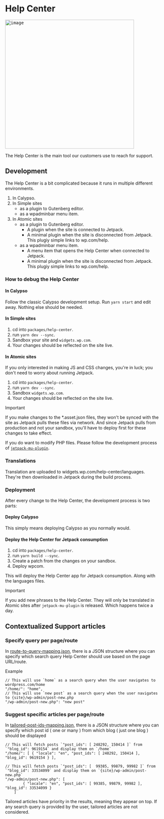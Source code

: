 # Help Center

<kbd><img width="417" alt="image" src="https://github.com/Automattic/wp-calypso/assets/17054134/05e99f88-59ea-4303-889c-bd6b9cc52ce7"></kbd>


The Help Center is the main tool our customers use to reach for support.

## Development

The Help Center is a bit complicated because it runs in multiple different environments.

1. In Calypso.
2. In Simple sites
	- as a plugin to Gutenberg editor.
	- as a wpadminbar menu item.
4. In Atomic sites 
	- as a plugin to Gutenberg editor.
		- A plugin when the site is connected to Jetpack.
		- A minimal plugin when the site is disconnected from Jetpack. This plugiy simple links to wp.com/help.
	- as a wpadminbar menu item.
		- A menu item that opens the Help Center when connected to Jetpack.
		- A minimal plugin when the site is disconnected from Jetpack. This plugiy simple links to wp.com/help.

### How to debug the Help Center

#### In Calypso

Follow the classic Calypso development setup. Run `yarn start` and edit away. Nothing else should be needed.

#### In Simple sites

1. cd into `packages/help-center`.
2. run `yarn dev --sync`.
3. Sandbox your site and `widgets.wp.com`.
4. Your changes should be reflected on the site live.

#### In Atomic sites

If you only interested in making JS and CSS changes, you're in luck; you don't need to worry about running Jetpack.

1. cd into `packages/help-center`.
2. run `yarn dev --sync`.
3. Sandbox `widgets.wp.com`.
4. Your changes should be reflected on the site live.

> [!IMPORTANT]
> If you make changes to the *.asset.json files, they won't be synced with the site as Jetpack pulls these files via network. And since Jetpack pulls from production and not your sandbox, you'll have to deploy first for these changes to take effect.

If you do want to modify PHP files. Please follow the development process of [`jetpack-mu-plugin`](https://github.com/Automattic/jetpack/blob/move/help-center/projects/packages/jetpack-mu-wpcom/README.md).

### Translations

Translation are uploaded to widgets.wp.com/help-center/languages. They're then downloaded in Jetpack during the build process.

### Deployment

After every change to the Help Center, the development process is two parts:

#### Deploy Calypso
This simply means deploying Calypso as you normally would. 

#### Deploy the Help Center for Jetpack consumption
1. cd into `packages/help-center`.
2. run `yarn build --sync`.
3. Create a patch from the changes on your sandbox.
4. Deploy wpcom.

This will deploy the Help Center app for Jetpack consumption. Along with the languages files.

> [!IMPORTANT]
> If you add new phrases to the Help Center. They will only be translated in Atomic sites after `jetpack-mu-plugin` is released. Which happens twice a day.


## Contextualized Support articles 
### Specify query per page/route

In [route-to-query-mapping.json](https://github.com/Automattic/wp-calypso/blob/add/tailored_posts_help_center/packages/help-center/src/route-to-query-mapping.json), there is a JSON structure where you can specify which search query Help Center should use based on the page URL/route.

Example

```
// This will use `home` as a search query when the user navigates to wordpress.com/home
"/home/": "home",
// This will use `new post` as a search query when the user navigates to {site}/wp-admin/post-new.php
"/wp-admin/post-new.php": "new post"
```

### Suggest specific articles per page/route

In [tailored-post-ids-mapping.json](https://github.com/Automattic/wp-calypso/blob/add/tailored_posts_help_center/packages/help-center/src/tailored-post-ids-mapping.json), there is a JSON structure where you can specify which post id ( one or many ) from which blog ( just one blog ) should be displayed

```
// This will fetch posts `"post_ids": [ 248292, 150414 ]` from `"blog_id": 9619154` and display them on `/home`
"/home/": [ { "locale": "en", "post_ids": [ 248292, 150414 ], "blog_id": 9619154 } ],

// This will fetch posts `"post_ids": [  99385, 99879, 99982 ]` from `"blog_id": 33534099` and display them on `{site}/wp-admin/post-new.php`
"/wp-admin/post-new.php": [
		{ "locale": "en", "post_ids": [ 99385, 99879, 99982 ], "blog_id": 33534099 }
	]
```

Tailored articles have priority in the results, meaning they appear on top. If any search query is provided by the user, tailored articles are not considered.
